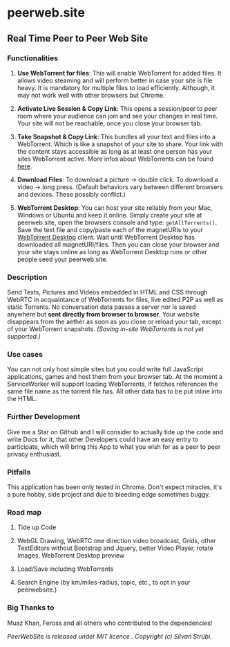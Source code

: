 # peerweb.site
## Real Time Peer to Peer Web Site

### Functionalities
1. **Use WebTorrent for files**: This will enable WebTorrent for added files. It allows video steaming and will perform better in case your site is file heavy. It is mandatory for multiple files to load efficiently. Although, it may not work well with other browsers but Chrome.

2. **Activate Live Session & Copy Link**: This opens a session/peer to peer room where your audience can join and see your changes in real time. Your site will not be reachable, once you close your browser tab.

3. **Take Snapshot & Copy Link**: This bundles all your text and files into a WebTorrent. Which is like a snapshot of your site to share. Your link with the content stays accessible as long as at least one person has your sites WebTorrent active. More infos about WebTorrents can be found [here](https://webtorrent.io/).

4. **Download Files**: To download a picture -> double click. To download a video -> long press. (Default behaviors vary between different browsers and devices. These possibly conflict.)

5. **WebTorrent Desktop**: You can host your site reliably from your Mac, Windows or Ubuntu and keep it online. Simply create your site at peerweb.site, open the browsers console and type: `getAllTorrents()`. Save the text file and copy/paste each of the magnetURIs to your [WebTorrent Desktop](https://webtorrent.io/desktop/) client. Wait until WebTorrent Desktop has downloaded all magnetURI/files. Then you can close your browser and your site stays online as long as WebTorrent Desktop runs or other people seed your peerweb.site.

### Description
Send Texts, Pictures and Videos embedded in HTML and CSS through WebRTC in acquaintance of WebTorrents for files, live edited P2P as well as static Torrents. No conversation data passes a server nor is saved anywhere but **sent directly from browser to browser**. Your website disappears from the aether as soon as you close or reload your tab, except of your WebTorrent snapshots. *(Saving in-site WebTorrents is not yet supported.)*

### Use cases
You can not only host simple sites but you could write full JavaScript applications, games and host them from your browser tab. At the moment a ServiceWorker will support loading WebTorrents, if fetches references the same file name as the torrent file has. All other data has to be put inline into the HTML.

### Further Development
Give me a Star on Github and I will consider to actually tide up the code and write Docs for it, that other Developers could have an easy entry to participate, which will bring this App to what you wish for as a peer to peer privacy enthusiast.

### Pitfalls
This application has been only tested in Chrome. Don't expect miracles, it's a pure hobby, side project and due to bleeding edge sometimes buggy.

### Road map
1. Tide up Code

2. WebGL Drawing, WebRTC one direction video broadcast, Grids, other TextEditors without Bootstrap and Jquery, better Video Player, rotate Images, WebTorrent Desktop preview

3. Load/Save including WebTorrents

4. Search Engine (by km/miles-radius, topic, etc., to opt in your peerwebsite.)

### Big Thanks to
Muaz Khan, Feross and all others who contributed to the dependencies!

*PeerWebSite is released under MIT licence . Copyright (c) Silvan Strübi.*